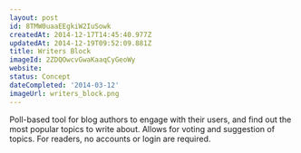 ```yaml
---
layout: post
id: 8TMW0uaaEEgkiW2IuSowk
createdAt: 2014-12-17T14:45:40.977Z
updatedAt: 2014-12-19T09:52:09.881Z
title: Writers Block
imageId: 2ZDQOwcvGwaKaaqCyGeoWy
website: 
status: Concept
dateCompleted: '2014-03-12'
imageUrl: writers_block.png
---
```

Poll-based tool for blog authors to engage with their users, and find out the most popular topics to write about. Allows for voting and suggestion of topics. For readers, no accounts or login are required. 